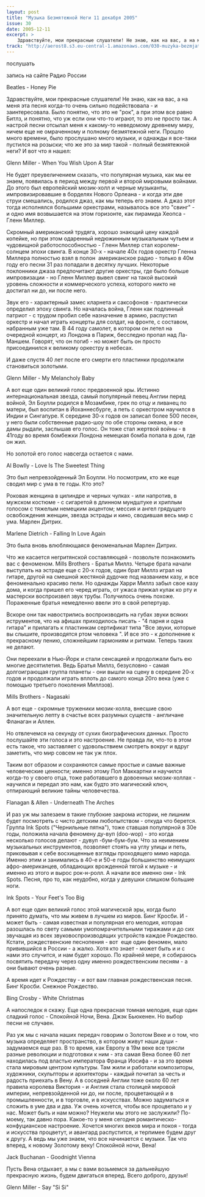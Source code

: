 ```yaml
---
layout: post
title: "Музыка Безмятежной Неги 11 декабря 2005"
issue: 30
date: 2005-12-11
excerpt: >
    Здравствуйте, мои прекрасные слушатели! Не знаю, как на вас, а на меня эта песня когда-то очень сильно подействовала - и заинтересовала. Было понятно, что это не "рок", а при этом все равно Битлз, и понятно, что уж если они что-то играют, то это не просто так. А настрой песни отсылал меня к какому-то неведомому древнему миру, ничем еще не омраченному и полному безмятежной неги. Прошло много времени, было прослушано много музыки, и однажды я все-таки пустился на розыски; что же это за мир такой - полный безмятежной неги? И вот что я нашел:
track: "http://aerost8.s3.eu-central-1.amazonaws.com/030-muzyka-bezmjatezhnoj-negi.mp3"
---
```


послушать

запись на сайте Радио России

Beatles - Honey Pie

Здравствуйте, мои прекрасные слушатели! Не знаю, как на вас, а на меня эта песня когда-то очень сильно подействовала - и заинтересовала. Было понятно, что это не "рок", а при этом все равно Битлз, и понятно, что уж если они что-то играют, то это не просто так. А настрой песни отсылал меня к какому-то неведомому древнему миру, ничем еще не омраченному и полному безмятежной неги. Прошло много времени, было прослушано много музыки, и однажды я все-таки пустился на розыски; что же это за мир такой - полный безмятежной неги? И вот что я нашел:

Glenn Miller - When You Wish Upon A Star

Не будет преувеличением сказать, что популярная музыка, как мы ее знаем, появилась в период между первой и второй мировыми войнами. До этого был европейский мюзик-холл и черные музыканты, импровизировавшие в борделях Нового Орлеана - и когда эти две струи смешались, родился джаз, как мы теперь его знаем. А джаз этот тогда исполнялся большими оркестрами, называлось все это "свинг" - и одно имя возвышается на этом горизонте, как пирамида Хеопса - Гленн Миллер.

Скромный американский трудяга, хорошо знающий цену каждой копейке, но при этом одаренный недюжинным музыкальным чутьем и чудовищной работоспособностью - Гленн Миллер стал королем-солнцем эпохи свинга. В конце 30-х - начале 40х годов оркестр Гленна Миллера полностью взял в полон  американское радио - только в 40м году его песни 31 раз попадали в десятку лучших. Некоторые поклонники джаза предпочитают другие оркестры, где было больше импровизации - но Гленн Миллер вывел свинг на такой высокий уровень сложности и коммерческого успеха, которого никто не достигал ни до, ни после него.

Звук его - характерный замес кларнета и саксофонов - практически определил эпоху свинга. Но началась война, Гленн как подлинный патриот - с трудом пробил себе назначение в армию, распустил оркестр и начал играть концерты для солдат, на фронте, с составом, набранным уже там. В 44 году самолет, в котором он летел на очередной концерт, из Лондона в Париж, бесследно пропал над Ла-Маншем. Говорят, что он погиб - но может быть он просто присоединился к великому оркестру в небесах.

И даже спустя 40 лет после его смерти его пластинки продолжали становиться золотыми.

Glenn Miller - My Melancholy Baby

А вот еще один великий голос предвоенной эры. Истинно интернациональная звезда, самый популярный певец Англии перед войной, Эл Боулли родился в Мозамбике, грек по отцу и ливанец по матери, был воспитан в Йоханнесбурге, а петь с оркестром научился в Индии и Сингапуре. К середине 30-х годов он записал более 500 песен, у него были собственные радио-шоу по обе стороны океана, и все дамы рыдали, заслышав его голос. Он тоже стал жертвой войны - в 41году во время бомбежки Лондона немецкая бомба попала в дом, где он жил.

Но золотой его голос навсегда остается с нами.

Al Bowlly - Love Is The Sweetest Thing

Это был непревзойденный Эл Боулли. Но посмотрим, кто же еще сводил мир с ума в те годы. Кто это?

Роковая женщина в цилиндре и черных чулках - или напротив, в мужском костюме - с сигаретой в длинном мундштуке и хриплым голосом с тяжелым немецким акцентом; мессия и ангел грядущего освобождения женщин, звезда эстрады и кино, сводившая весь мир с ума. Марлен Дитрих.

Marlene Dietrich - Falling In Love Again

Это была вновь влюбляющаяся феноменальная Марлен Дитрих.

Что же касается негритянской составляющей - позвольте познакомить вас с феноменом. Mills Brothers - Братья Миллз. Четыре брата начали выступать на эстраде еще с 20-х годов, один брат Миллз играл на гитаре, другой на смешной жестяной дудочке под названием казу, и все феноменально красиво пели. Но однажды Харри Миллз забыл свое казу дома, и когда пришел его черед играть, от ужаса прижал кулак ко рту и мастерски воспроизвел звук трубы. Получилось очень похоже. Пораженные братья немедленно ввели это в свой репертуар.

Вскоре они так навострились воспроизводить на губах звуки всяких иструментов, что на афишах приходилось писать - "4 парня и одна гитара" и прилагать к пластинкам сертификат типа "Все звуки, которые вы слышите, производятся ртом человека ". И все это - к дополнение к прекрасному пению, сложнейшим гармониям и ритмам. Теперь таких не делают.

Они переехали в Нью-Йорк и стали сенсацией и продолжали быть ею многие десятилетия. Ведь Братья Миллз, безусловно - самая долгоиграющая группа планеты - они вышли на сцену в середине 20-х годов и продолжали играть вплоть до самого конца 20го века (уже с помощью третьего поколения Миллзов).

Mills Brothers - Nagasaki

А вот еще - скромные труженики мюзик-холла, внесшие свою значительную лепту в счастье всех разумных существ - англичане Фланаган и Аллен.

Но отвлечемся на секунду от сухих биографических данных. Просто послушайте эти голоса и это настроение. Не правда ли, что-то в этом есть такое, что заставляет с удовольствием смотреть вокруг и вдруг заметить, что мир совсем не так уж плох.

Таким вот образом и сохраняются самые простые и самые важные человеческие ценности; именно этому Пол Маккартни и научился когда-то у своего отца, тоже работавшего в довоенных мюзик-холлах - научился и передал это нам, как будто это магический ключ, отпирающий великие тайны человечества.

Flanagan & Allen - Underneath The Arches

И раз уж мы залезаем в такие глубокие закрома истории, не лишним будет посмотреть с чисто детским любопытством - откуда что берется. Группа Ink Spots ("Чернильные пятна"), тоже ставшая популярной в 30е годы, положила начала феномену ду-вуп (doo-wop) - это когда несколько голосов делают - дувуп -бум-бум-бум. Что за неимением музыкальных инструментов, позволяет стоять на углу улицы и петь, приковывая к себе восхищенные взгляды проходящего мимо народа. Именно этим и занимались в 40-е и 50-е годы большинство неимущих афро-американцев, обладающих врожденной тягой к музыке - и именно из этого и вырос рок-н-ролл. А начали все именно они - Ink Spots. Песня, про то, как неудобно, когда у девушки слишком большие ноги.

Ink Spots - Your Feet's Too Big

А вот еще один великий голос этой магической эры, когда было принято думать, что мы живем в лучшем из миров. Бинг Кросби. И - может быть - самая известная и популярная его мелодия, которая разошлась по свету самыми умопомрачительными тиражами и до сих звучащая из всех звуковоспроизводящих устройств каждое Рождество. Кстати, рождественские песнопения - вот  еще один феномен, мало привившийся в России - а жалко. Хотя кто знает - может быть и и с нами это случится, и нам будет хорошо. По крайней мере, я собираюсь посвятить передачу через одну именно рождественским песням - а они бывают очень разные.

А время идет к Рождеству - и вот вам главная рождественская песня. Бинг Кросби. Снежное Рождество.

Bing Crosby - White Christmas

А напоследок я скажу. Еще одна прекрасная томная мелодия, еще один сладкий голос - Спокойной Ночи, Вена. Джэк Бьюкенен. Но выбор песни не случаен.

Раз уж мы с начала наших передач говорим о Золотом Веке и о том, что музыка определяет пространство, в котором живут наши души - задумаемся еще раз. В то время, как Европу в 19м веке все трясли разные революции и подготовки к ним - эта самая Вена более 60 лет находилась под властью императора Франца Иосифа - и за это время стала мировым центром культуры. Там жили и работали композиторы, художники, скульпторы и архитекторы - каждый почитал за честь и радость приехать в Вену. А в соседней Англии тоже около 60 лет правила королева Виктория - и Англия стала столицей мировой империи, непревзойденной ни до, ни после, процветающей и в промышленности, и в торговле, и в искусствах. Можно задуматься и сложить в уме два и два. Уж очень хочется, чтобы все процветало и у нас. Может быть и нам можно? Неужели мы этого не заслужили? По-моему, так давно пора. Какое-то у меня сегодня романтическо-конфуцианское настроение. Хочется многих веков мира и покоя - тогда и искусства процветут, и авангард распустится, и терпимее будем друг к другу. А ведь мы уже знаем, что все начинается с музыки. Так что вперед, к новому Золотому веку! Спокойной ночи, Вена!

Jack Buchanan - Goodnight Vienna

Пусть Вена отдыхает, а мы с вами возьмемся за дальнейшую прекрасную жизнь, будем двигаться вперед. Всего доброго, друзья!

Glenn Miller - Say "Si Si"
